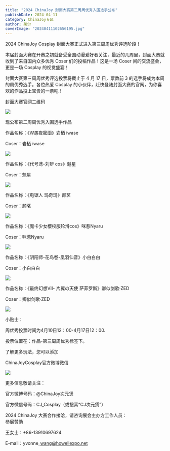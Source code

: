 ```yaml
---
title: "2024 ChinaJoy 封面大赛第三周周优秀入围选手公布"
publishDate: 2024-04-11
category: ChinaJoy专区
author: 莱尔
coverImage: "20240411102656195.jpg"
---
```


2024 ChinaJoy Cosplay 封面大赛正式进入第三周周优秀评选阶段！

本届封面大赛在开赛之初就备受全国动漫爱好者关注，最近的几周里，封面大赛就收到了来自国内众多优秀 Coser 们的投稿作品！这是一场 Coser 间的交流盛会，更是一场 Cosplay 的视觉盛宴！

封面大赛第三周周优秀评选投票将截止于 4 月 17 日，票数前 3 的选手将成为本周的周优秀选手。各位热爱 Cosplay 的小伙伴，赶快登陆封面大赛的官网，为你喜欢的作品投上宝贵的一票吧！

封面大赛官网二维码

![](https://ec-net-1251389766.cos.ap-shanghai.myqcloud.com/wp-content/uploads/2024/04/20240411102459796.png)

  
  
现公布第二周周优秀入围选手作品  
  

作品名称：《W愚夜密函》岩栖 iwase

Coser：岩栖 iwase

![](https://ec-net-1251389766.cos.ap-shanghai.myqcloud.com/wp-content/uploads/2024/04/20240411102516292-682x1024.png)

作品名称：《代号鸢-刘辩 cos》魁星

Coser：魁星

![](https://ec-net-1251389766.cos.ap-shanghai.myqcloud.com/wp-content/uploads/2024/04/20240411102532536-1024x576.png)

作品名称：《电锯人 玛奇玛》颜茗

Coser：颜茗

![](https://ec-net-1251389766.cos.ap-shanghai.myqcloud.com/wp-content/uploads/2024/04/20240411102640294-1024x576.png)

作品名称：《魔卡少女樱校服轮滑cos》咪惹Nyaru

Coser：咪惹Nyaru

![](https://ec-net-1251389766.cos.ap-shanghai.myqcloud.com/wp-content/uploads/2024/04/20240411102620901-576x1024.png)

作品名称：《阴阳师-花鸟卷-凰羽仙音》小白白白

Coser：小白白白

![](https://ec-net-1251389766.cos.ap-shanghai.myqcloud.com/wp-content/uploads/2024/04/20240411102558570-1024x576.png)

作品名称：《最终幻想Ⅶ- 片翼の天使 萨菲罗斯》卿似剑歌·ZED

Coser：卿似剑歌·ZED

![](https://ec-net-1251389766.cos.ap-shanghai.myqcloud.com/wp-content/uploads/2024/04/20240411102545329-1024x576.png)

小贴士：

周优秀投票时间为4月10日12：00-4月17日12：00.

投票位置在：作品-第三周周优秀标签下。

了解更多玩法，您可以添加

ChinaJoyCosplay官方微博微信

![](https://ec-net-1251389766.cos.ap-shanghai.myqcloud.com/wp-content/uploads/2024/04/20240411102659486.jpg)

更多信息敬请关注：

官方微博号码：@ChinaJoy次元煲

官方微信号码：CJ\_Cosplay（或搜索“CJ次元煲”）

2024 ChinaJoy 大赛合作接洽，请咨询展会主办方工作人员：  
参展赞助

王女士：+86-13910697624

E-mail：yvonne\_wang@howellexpo.net
